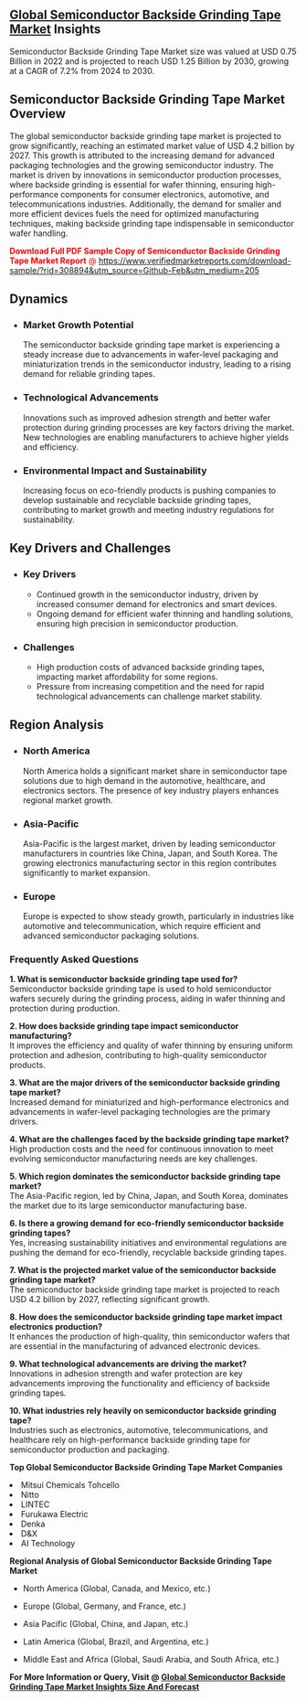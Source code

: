 <h2><a href="https://www.verifiedmarketreports.com/download-sample/?rid=308894&amp;utm_source=Github&amp;utm_medium=205" target="_blank">Global Semiconductor Backside Grinding Tape Market</a> Insights</h2><p>Semiconductor Backside Grinding Tape Market size was valued at USD 0.75 Billion in 2022 and is projected to reach USD 1.25 Billion by 2030, growing at a CAGR of 7.2% from 2024 to 2030.</p><p><h2>Semiconductor Backside Grinding Tape Market Overview</h2> <p>The global semiconductor backside grinding tape market is projected to grow significantly, reaching an estimated market value of USD 4.2 billion by 2027. This growth is attributed to the increasing demand for advanced packaging technologies and the growing semiconductor industry. The market is driven by innovations in semiconductor production processes, where backside grinding is essential for wafer thinning, ensuring high-performance components for consumer electronics, automotive, and telecommunications industries. Additionally, the demand for smaller and more efficient devices fuels the need for optimized manufacturing techniques, making backside grinding tape indispensable in semiconductor wafer handling.</p> <p><p><span class=""><span style="color: #ff0000;"><strong>Download Full PDF Sample Copy of Semiconductor Backside Grinding Tape Market Report</strong> @ </span><a href="https://www.verifiedmarketreports.com/download-sample/?rid=308894&amp;utm_source=Github-Feb&amp;utm_medium=205" target="_blank">https://www.verifiedmarketreports.com/download-sample/?rid=308894&amp;utm_source=Github-Feb&amp;utm_medium=205</a></span></p></p> <h2>Dynamics</h2> <ul> <li><h3>Market Growth Potential</h3> The semiconductor backside grinding tape market is experiencing a steady increase due to advancements in wafer-level packaging and miniaturization trends in the semiconductor industry, leading to a rising demand for reliable grinding tapes.</li> <li><h3>Technological Advancements</h3> Innovations such as improved adhesion strength and better wafer protection during grinding processes are key factors driving the market. New technologies are enabling manufacturers to achieve higher yields and efficiency.</li> <li><h3>Environmental Impact and Sustainability</h3> Increasing focus on eco-friendly products is pushing companies to develop sustainable and recyclable backside grinding tapes, contributing to market growth and meeting industry regulations for sustainability.</li> </ul> <h2>Key Drivers and Challenges</h2> <ul> <li><h3>Key Drivers</h3> <ul> <li>Continued growth in the semiconductor industry, driven by increased consumer demand for electronics and smart devices.</li> <li>Ongoing demand for efficient wafer thinning and handling solutions, ensuring high precision in semiconductor production.</li> </ul> </li> <li><h3>Challenges</h3> <ul> <li>High production costs of advanced backside grinding tapes, impacting market affordability for some regions.</li> <li>Pressure from increasing competition and the need for rapid technological advancements can challenge market stability.</li> </ul> </li> </ul> <h2>Region Analysis</h2> <ul> <li><h3>North America</h3> North America holds a significant market share in semiconductor tape solutions due to high demand in the automotive, healthcare, and electronics sectors. The presence of key industry players enhances regional market growth.</li> <li><h3>Asia-Pacific</h3> Asia-Pacific is the largest market, driven by leading semiconductor manufacturers in countries like China, Japan, and South Korea. The growing electronics manufacturing sector in this region contributes significantly to market expansion.</li> <li><h3>Europe</h3> Europe is expected to show steady growth, particularly in industries like automotive and telecommunication, which require efficient and advanced semiconductor packaging solutions.</li> </ul> <h3>Frequently Asked Questions</h3> <p><strong>1. What is semiconductor backside grinding tape used for?</strong><br> Semiconductor backside grinding tape is used to hold semiconductor wafers securely during the grinding process, aiding in wafer thinning and protection during production.</p> <p><strong>2. How does backside grinding tape impact semiconductor manufacturing?</strong><br> It improves the efficiency and quality of wafer thinning by ensuring uniform protection and adhesion, contributing to high-quality semiconductor products.</p> <p><strong>3. What are the major drivers of the semiconductor backside grinding tape market?</strong><br> Increased demand for miniaturized and high-performance electronics and advancements in wafer-level packaging technologies are the primary drivers.</p> <p><strong>4. What are the challenges faced by the backside grinding tape market?</strong><br> High production costs and the need for continuous innovation to meet evolving semiconductor manufacturing needs are key challenges.</p> <p><strong>5. Which region dominates the semiconductor backside grinding tape market?</strong><br> The Asia-Pacific region, led by China, Japan, and South Korea, dominates the market due to its large semiconductor manufacturing base.</p> <p><strong>6. Is there a growing demand for eco-friendly semiconductor backside grinding tapes?</strong><br> Yes, increasing sustainability initiatives and environmental regulations are pushing the demand for eco-friendly, recyclable backside grinding tapes.</p> <p><strong>7. What is the projected market value of the semiconductor backside grinding tape market?</strong><br> The semiconductor backside grinding tape market is projected to reach USD 4.2 billion by 2027, reflecting significant growth.</p> <p><strong>8. How does the semiconductor backside grinding tape market impact electronics production?</strong><br> It enhances the production of high-quality, thin semiconductor wafers that are essential in the manufacturing of advanced electronic devices.</p> <p><strong>9. What technological advancements are driving the market?</strong><br> Innovations in adhesion strength and wafer protection are key advancements improving the functionality and efficiency of backside grinding tapes.</p> <p><strong>10. What industries rely heavily on semiconductor backside grinding tape?</strong><br> Industries such as electronics, automotive, telecommunications, and healthcare rely on high-performance backside grinding tape for semiconductor production and packaging.</p> </p><p><strong>Top Global Semiconductor Backside Grinding Tape Market Companies</strong></p><div data-test-id=""><p><li>Mitsui Chemicals Tohcello</li><li> Nitto</li><li> LINTEC</li><li> Furukawa Electric</li><li> Denka</li><li> D&X</li><li> AI Technology</li></p><div><strong>Regional Analysis of&nbsp;Global Semiconductor Backside Grinding Tape Market</strong></div><ul><li dir="ltr"><p dir="ltr">North America&nbsp;(Global, Canada, and Mexico, etc.)</p></li><li dir="ltr"><p dir="ltr">Europe (Global, Germany, and France, etc.)</p></li><li dir="ltr"><p dir="ltr">Asia Pacific&nbsp;(Global, China, and Japan, etc.)</p></li><li dir="ltr"><p dir="ltr">Latin America&nbsp;(Global, Brazil, and Argentina, etc.)</p></li><li dir="ltr">Middle East and Africa&nbsp;(Global, Saudi Arabia, and South Africa, etc.)</li></ul><p><strong>For More Information or Query, Visit @&nbsp;</strong><strong><a href="https://www.verifiedmarketreports.com/product/semiconductor-backside-grinding-tape-market/?utm_source=Github&amp;utm_medium=205" target="_blank">Global Semiconductor Backside Grinding Tape Market Insights Size And Forecast</a></strong></p></div>
